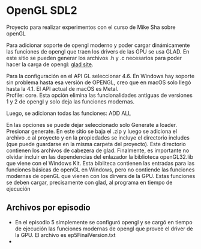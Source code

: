 # OpenGL SDL2

Proyecto para realizar experimentos con el curso de Mike Sha sobre openGL

Para adicionar soporte de opengl moderno y poder cargar dinámicamente las funciones de opengl que traen los drivers de las GPU se usa GLAD. En este sitio se pueden generar los archivos 
.h y .c necesarios para poder hacer la carga de opengl: [glad site](https://glad.dav1d.de/).

Para la configuración en el API GL seleccionar 4.6. En Windows hay soporte sin problema hasta esa versión de OPENGL, creo que en macOS solo llegó hasta la 4.1. El API actual de macOS es Metal.  
Profile: core. Esta opción elimina las funcionalidades antiguas de versiones 1 y 2 de opengl y solo deja las funciones modernas.

Luego, se adicionan todas las funciones: ADD ALL

En las opciones se puede dejar seleccionado solo Generate a loader. Presionar generate. En este sitio se baja el .zip y luego se adiciona el archivo .c al proyecto y en la propiedades se incluye el directorio includes (que puede guardarse en la misma carpeta del proyecto). Este directorio contienen los archivos de cabezera de glad. Finalmente, es importante no olvidar incluir en las dependencias del enlazador la biblioteca openGL32.lib que viene con el Windows Kit. Esta bibliteca contienen las entradas para las funciones básicas de openGL en Windows, pero no contiende las funciones modernas de openGL que vienen con los dirvers de la GPU. Estas funciones se deben cargar, precisamente con glad, al programa en tiempo de ejecución 

## Archivos por episodio

* En el episodio 5 simplemente se configuró opengl y se cargó en tiempo de ejecución las funciones modernas de opengl que provee el driver de la GPU. El archivo es ep5FinalVersion.txt
* 




